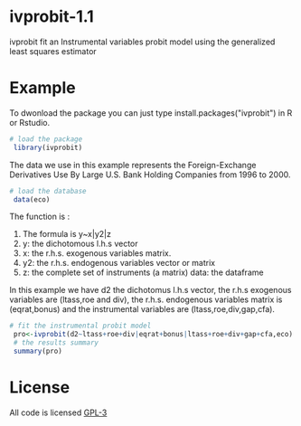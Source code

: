 # ivprobit-1.1
ivprobit fit an Instrumental variables probit model using the generalized least squares estimator
# Example
 
 To dwonload the package you can just type install.packages("ivprobit") in R or Rstudio.
 
```R
# load the package 
 library(ivprobit)
```

The data we use in this example represents the Foreign-Exchange Derivatives Use By Large U.S. Bank Holding Companies from 1996 to 2000.

```R
# load the database
 data(eco)
  ```

The function is :

1. The formula is y~x|y2|z
2. y: the dichotomous l.h.s vector
2. x:  the r.h.s. exogenous variables matrix.
3. y2:  the r.h.s. endogenous variables vector or matrix
4. z:  the complete set of instruments (a matrix)
 data: the dataframe

 In this example we have d2 the dichotomus l.h.s vector, the r.h.s exogenous variables are (ltass,roe and div), the r.h.s. endogenous variables matrix is (eqrat,bonus) and the instrumental variables are (ltass,roe,div,gap,cfa).

```R
# fit the instrumental probit model
 pro<-ivprobit(d2~ltass+roe+div|eqrat+bonus|ltass+roe+div+gap+cfa,eco)
 # the results summary
 summary(pro)
 ```
# License
All code is licensed [GPL-3](https://www.gnu.org/licenses/gpl-3.0.en.html)
